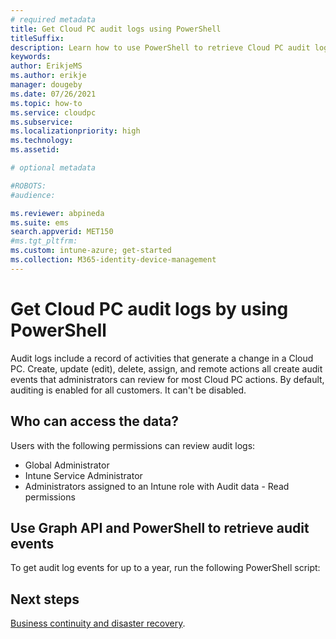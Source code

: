 ```yaml
---
# required metadata
title: Get Cloud PC audit logs using PowerShell
titleSuffix:
description: Learn how to use PowerShell to retrieve Cloud PC audit logs.
keywords:
author: ErikjeMS  
ms.author: erikje
manager: dougeby
ms.date: 07/26/2021
ms.topic: how-to
ms.service: cloudpc
ms.subservice: 
ms.localizationpriority: high
ms.technology:
ms.assetid: 

# optional metadata

#ROBOTS:
#audience:

ms.reviewer: abpineda
ms.suite: ems
search.appverid: MET150
#ms.tgt_pltfrm:
ms.custom: intune-azure; get-started
ms.collection: M365-identity-device-management
---
```


# Get Cloud PC audit logs by using PowerShell

Audit logs include a record of activities that generate a change in a Cloud PC. Create, update (edit), delete, assign, and remote actions all create audit events that administrators can review for most Cloud PC actions. By default, auditing is enabled for all customers. It can't be disabled.

## Who can access the data?

Users with the following permissions can review audit logs:

- Global Administrator
- Intune Service Administrator
- Administrators assigned to an Intune role with Audit data - Read permissions

## Use Graph API and PowerShell to retrieve audit events

To get audit log events for up to a year, run the following PowerShell script:

<!--waiting for script to be provided-->

<!-- ########################## -->
## Next steps

[Business continuity and disaster recovery](business-continuity-disaster-recovery.md).